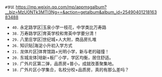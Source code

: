 
`#学区` https://mp.weixin.qq.com/mp/appmsgalbum?__biz=MzU0NTk3MTI3Ng==&action=getalbum&album_id=2549040121816383488
- `40.` 永定路学区|玉泉小学一枝花，中学类比万寿路
- `38.` 万寿路学区|育英学校和育英中学要分清！
- `29.` 八里庄学区|世纪城+人大附，商品房扎堆
- `26.` 知识贴|海淀小升初入学方式
- `21.` 龙体片区|体育馆路+光明小学，新与老的碰撞！
- `20.` 东城龙体|培新+板厂小学，学区均衡，居住舒适。
- `19.` 广外片区第二弹，品质房+普小，成就改善聚集地。
- `18.` 广外片区小学集合，名校分校+品质房，真的有那么差吗？
